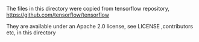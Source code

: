 The files in this directory were copied from tensorflow repository, https://github.com/tensorflow/tensorflow

They are available under an Apache 2.0 license, see LICENSE ,contributors etc, in this directory
